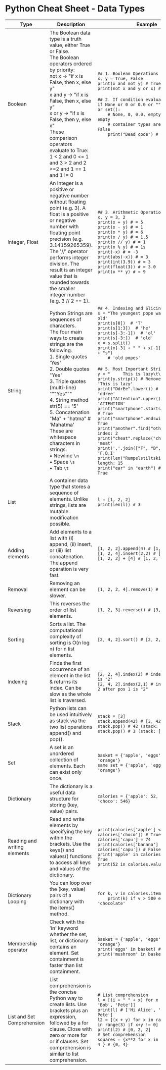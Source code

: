 # Python Cheat Sheet - Data Types

| Type                         | Description                                                                                                                                                                                                                                                                                                                                                                                                                        | Example                                                                                                                                                                                                                                                                                                                                                                                                                                                                                                                                                                                                                                                                                                                                                                                                                                                                                                                                             |
| ---------------------------- | ---------------------------------------------------------------------------------------------------------------------------------------------------------------------------------------------------------------------------------------------------------------------------------------------------------------------------------------------------------------------------------------------------------------------------------- | --------------------------------------------------------------------------------------------------------------------------------------------------------------------------------------------------------------------------------------------------------------------------------------------------------------------------------------------------------------------------------------------------------------------------------------------------------------------------------------------------------------------------------------------------------------------------------------------------------------------------------------------------------------------------------------------------------------------------------------------------------------------------------------------------------------------------------------------------------------------------------------------------------------------------------------------------- |
| Boolean                      | The Boolean data type is a truth value, either True or False. <br> The Boolean operators ordered by priority: <br> not x → "if x is False, then x, else y" <br> x and y → "if x is False, then x, else y" <br> x or y → "if x is False, then y, else x" <br> These comparison operators evaluate to True: <br> 1 < 2 and 0 <= 1 and 3 > 2 and 2 >=2 and 1 == 1 and 1 != 0                                                          | `## 1. Boolean Operations` <br> `x, y = True, False` <br> `print(x and not y) # True` <br> `print(not x and y or x) # True` <br> <br> `## 2. If condition evaluates to False` <br> `if None or 0 or 0.0 or "" or [] or {} or set():` <br> `    # None, 0, 0.0, empty strings, or empty` <br> `    # container types are evaluated to False` <br> `    print("Dead code") # Not reached`                                                                                                                                                                                                                                                                                                                                                                                                                                                                                                                                                             |
| Integer, Float               | An integer is a positive or negative number without floating point (e.g. 3). A float is a positive or negative number with floating point precision (e.g. 3.14159265359). <br> The '//' operator performs integer division. The result is an integer value that is rounded towards the smaller integer number (e.g. 3 // 2 == 1).                                                                                                  | `## 3. Arithmetic Operations` <br> `x, y = 3, 2` <br> `print(x + y) # = 5` <br> `print(x - y) # = 1` <br> `print(x * y) # = 6` <br> `print(x / y) # = 1.5` <br> `print(x // y) # = 1` <br> `print(x % y) # = 1s` <br> `print(-x) # = -3` <br> `print(abs(-x)) # = 3` <br> `print(int(3.9)) # = 3` <br> `print(float(3)) # = 3.0` <br> `print(x ** y) # = 9`                                                                                                                                                                                                                                                                                                                                                                                                                                                                                                                                                                                         |
| String                       | Python Strings are sequences of characters. <br> The four main ways to create strings are the following. <br> 1. Single quotes <br> 'Yes' <br> 2. Double quotes <br> "Yes" <br> 3. Triple quotes (multi-line) <br> """Yes""" <br> 4. String method <br> str(5) == '5' <br> 5. Concatenation <br> "Ma" + "hatma" # 'Mahatma' <br> These are whitespace characters in strings. <br> • Newline `\n` <br> • Space `\s` <br> • Tab `\t` | `## 4. Indexing and Slicing` <br> `s = "The youngest pope was 11 years old"` <br> `print(s[0])  # 'T'` <br> `print(s[1:3])  # 'he'` <br> `print(s[-3:-1])  # 'ol'` <br> `print(s[-3:])  # 'old'` <br> `x = s.split()` <br> `print(x[-3] + " " + x[-1] + " " + x[2] + "s")` <br> `    # 'old popes'` <br> <br> `## 5. Most Important String Methods` <br> `y = "     This is lazy\t\n     "` <br> `print(y.strip()) # Remove whitespace: 'This is lazy'` <br> `print("DdrEe".lower()) # Lowercase: 'ddree'` <br> `print("Attention".upper()) # Uppercase: 'ATTENTION'` <br> `print("smartphone".startswith("smart")) # True` <br> `print("smartphone".endswith("phone")) # True` <br> `print("another".find("other")) # Match index: 2` <br> `print("cheat".replace("ch", "m")) # 'meat'` <br> `print(','.join(["F", "B", "I"])) # 'F,B,I'` <br> `print(len("Rumpelstiltskin")) # String length: 15` <br> `print("ear" in "earth") # Contains: True` |
| List                         | A container data type that stores a sequence of elements. Unlike strings, lists are mutable: modification possible.                                                                                                                                                                                                                                                                                                                | `l = [1, 2, 2]` <br> `print(len(l)) # 3`                                                                                                                                                                                                                                                                                                                                                                                                                                                                                                                                                                                                                                                                                                                                                                                                                                                                                                            |
| Adding elements              | Add elements to a list with (i) append, (ii) insert, or (iii) list concatenation. The append operation is very fast.                                                                                                                                                                                                                                                                                                               | `[1, 2, 2].append(4) # [1, 2, 2, 4]` <br> `[1, 2, 4].insert(2,2) # [1, 2, 2, 4]` <br> `[1, 2, 2] + [4] # [1, 2, 2, 4]`                                                                                                                                                                                                                                                                                                                                                                                                                                                                                                                                                                                                                                                                                                                                                                                                                              |
| Removal                      | Removing an element can be slower.                                                                                                                                                                                                                                                                                                                                                                                                 | `[1, 2, 2, 4].remove(1) # [2, 2, 4]`                                                                                                                                                                                                                                                                                                                                                                                                                                                                                                                                                                                                                                                                                                                                                                                                                                                                                                                |
| Reversing                    | This reverses the order of list elements.                                                                                                                                                                                                                                                                                                                                                                                          | `[1, 2, 3].reverse() # [3, 2, 1]`                                                                                                                                                                                                                                                                                                                                                                                                                                                                                                                                                                                                                                                                                                                                                                                                                                                                                                                   |
| Sorting                      | Sorts a list. The computational complexity of sorting is O(n log n) for n list elements.                                                                                                                                                                                                                                                                                                                                           | `[2, 4, 2].sort() # [2, 2, 4]`                                                                                                                                                                                                                                                                                                                                                                                                                                                                                                                                                                                                                                                                                                                                                                                                                                                                                                                      |
| Indexing                     | Finds the first occurrence of an element in the list & returns its index. Can be slow as the whole list is traversed.                                                                                                                                                                                                                                                                                                              | `[2, 2, 4].index(2) # index of element 4 is "2"` <br> `[2, 4, 2].index(2,1) # index of element 2 after pos 1 is "2"`                                                                                                                                                                                                                                                                                                                                                                                                                                                                                                                                                                                                                                                                                                                                                                                                                                |
| Stack                        | Python lists can be used intuitively as stack via the two list operations append() and pop().                                                                                                                                                                                                                                                                                                                                      | `stack = [3]` <br> `stack.append(42) # [3, 42]` <br> `stack.pop() # 42 (stack: [3])` <br> `stack.pop() # 3 (stack: [])`                                                                                                                                                                                                                                                                                                                                                                                                                                                                                                                                                                                                                                                                                                                                                                                                                             |
| Set                          | A set is an unordered collection of elements. Each can exist only once.                                                                                                                                                                                                                                                                                                                                                            | `basket = {'apple', 'eggs', 'banana', 'orange'}` <br> `same set = {'apple', 'eggs', 'banana', 'orange'}`                                                                                                                                                                                                                                                                                                                                                                                                                                                                                                                                                                                                                                                                                                                                                                                                                                            |
| Dictionary                   | The dictionary is a useful data structure for storing (key, value) pairs.                                                                                                                                                                                                                                                                                                                                                          | `calories = {'apple': 52, 'banana': 89, 'choco': 546}`                                                                                                                                                                                                                                                                                                                                                                                                                                                                                                                                                                                                                                                                                                                                                                                                                                                                                              |
| Reading and writing elements | Read and write elements by specifying the key within the brackets. Use the keys() and values() functions to access all keys and values of the dictionary.                                                                                                                                                                                                                                                                          | `print(calories['apple'] < calories['choco']) # True` <br> `calories['capu'] = 74` <br> `print(calories['banana'] < calories['capu']) # False` <br> `print('apple' in calories.keys()) # True` <br> `print(52 in calories.values()) # True`                                                                                                                                                                                                                                                                                                                                                                                                                                                                                                                                                                                                                                                                                                         |
| Dictionary Looping           | You can loop over the (key, value) pairs of a dictionary with the items() method.                                                                                                                                                                                                                                                                                                                                                  | `for k, v in calories.items():` <br> `    print(k) if v > 500 else None # 'chocolate'`                                                                                                                                                                                                                                                                                                                                                                                                                                                                                                                                                                                                                                                                                                                                                                                                                                                              |
| Membership operator          | Check with the 'in' keyword whether the set, list, or dictionary contains an element. Set containment is faster than list containment.                                                                                                                                                                                                                                                                                             | `basket = {'apple', 'eggs', 'banana', 'orange'}` <br> `print('eggs' in basket) # True` <br> `print('mushroom' in basket) # False`                                                                                                                                                                                                                                                                                                                                                                                                                                                                                                                                                                                                                                                                                                                                                                                                                   |
| List and Set Comprehension   | List comprehension is the concise Python way to create lists. Use brackets plus an expression, followed by a for clause. Close with zero or more for or if clauses. Set comprehension is similar to list comprehension.                                                                                                                                                                                                            | `# List comprehension` <br> `l = [(i + " " + x) for x in ['Alice', 'Bob', 'Pete']]` <br> `print(l) # ['Hi Alice', 'Hi Bob', 'Hi Pete']` <br> `l2 = [(x + y) for x in range(3) for y in range(3) if x+y != 0]` <br> `print(l2) # [0, 2, 2]` <br> `# Set comprehension` <br> `squares = {x**2 for x in [0,2,4] if x < 4 } # {0, 4}`                                                                                                                                                                                                                                                                                                                                                                                                                                                                                                                                                                                                                   |
